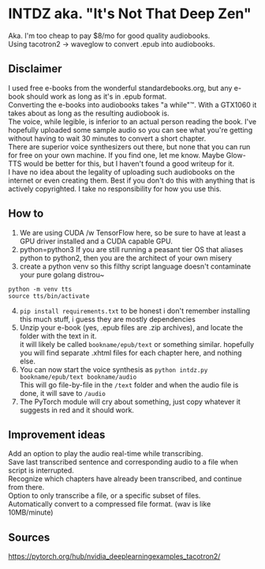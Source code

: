 # INTDZ aka. "It's Not That Deep Zen"
Aka. I'm too cheap to pay $8/mo for good quality audiobooks.  
Using tacotron2 -> waveglow to convert .epub into audiobooks.

## Disclaimer
I used free e-books from the wonderful standardebooks.org, but any e-book should work as long as it's in .epub format.  
Converting the e-books into audiobooks takes "a while"™. With a GTX1060 it takes about as long as the resulting audiobook is.  
The voice, while legible, is inferior to an actual person reading the book.
I've hopefully uploaded some sample audio so you can see what you're getting without having to wait 30 minutes to convert a short chapter.  
There are superior voice synthesizers out there, but none that you can run for free on your own machine.
If you find one, let me know. Maybe Glow-TTS would be better for this, but I haven't found a good writeup for it.  
I have no idea about the legality of uploading such audiobooks on the internet or even creating them.
Best if you don't do this with anything that is actively copyrighted. I take no responsibility for how you use this.  

## How to
1. We are using CUDA /w TensorFlow here, so be sure to have at least a GPU driver installed and a CUDA capable GPU.  
2. python=python3 If you are still running a peasant tier OS that aliases python to python2, then you are the architect of your own misery  
3. create a python venv so this filthy script language doesn't contaminate your pure golang distrou~
```
python -m venv tts
source tts/bin/activate
```
4. `pip install requirements.txt` to be honest i don't remember installing this much stuff, i guess they are mostly dependencies
5. Unzip your e-book (yes, .epub files are .zip archives), and locate the folder with the text in it.  
it will likely be called `bookname/epub/text` or something similar. hopefully you will find separate .xhtml files for each   chapter here, and nothing else. 
6. You can now start the voice synthesis as `python intdz.py bookname/epub/text bookname/audio`  
This will go file-by-file in the `/text` folder and when the audio file is done, it will save to `/audio`
7. The PyTorch module will cry about something, just copy whatever it suggests in red and it should work.


## Improvement ideas
Add an option to play the audio real-time while transcribing.  
Save last transcribed sentence and corresponding audio to a file when script is interrupted.  
Recognize which chapters have already been transcribed, and continue from there.  
Option to only transcribe a file, or a specific subset of files.  
Automatically convert to a compressed file format. (wav is like 10MB/minute)  

## Sources
https://pytorch.org/hub/nvidia_deeplearningexamples_tacotron2/
